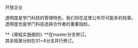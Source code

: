 开放企业

透明度是学门科技的管理特色，我们将在这里公布尽可能多的规章。  
透明度也是学门科技选择合作者的重要指标。  

**《章程实施细则》**在master分支修订。  
其余规章分别在S1~4分支并行修订。